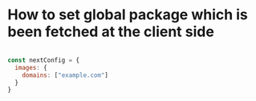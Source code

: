 # How to set global package which is been fetched at the client side
```js

```

```js
const nextConfig = {
  images: {
    domains: ["example.com"]
  }
}
```